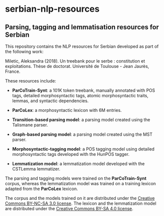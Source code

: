 # serbian-nlp-resources
## Parsing, tagging and lemmatisation resources for Serbian

This repository contains the NLP resources for Serbian developed as part of the following work:

Miletic, Aleksandra (2018). Un treebank pour le serbe : constitution et exploitations. Thèse de doctorat. Université de Toulouse - Jean Jaurès, France.

These resources include:

- **ParCoTrain-Synt**: a 101K token treebank, manually annotated with POS tags, detailed morphosyntactic tags, atomic morphosyntactic traits, lemmas, and syntactic dependencies. 

- **ParCoLex**: a morphosyntactic lexicon with 6M entries.

- **Transition-based parsing model**: a parsing model created using the Talismane parser.

- **Graph-based parsing model**: a parsing model created using the MST parser.

- **Morphosyntactic-tagging model**: a POS tagging model using detailed morphosyntactic tags developed with the HunPOS tagger.

- **Lemmatization model**: a lemmatization model developed with the CSTLemma lemmatizer.

The parsing and tagging models were trained on the **ParCoTrain-Synt** corpus, whereas the lemmatization model was trained on a training lexicon adapted from the **ParCoLex** lexicon.

The corpus and the models trained on it are distributed under the [Creative Commons BY-NC-SA 3.0 license](https://creativecommons.org/licenses/by-nc-sa/3.0/).
The lexicon and the lemmatization model are distributed under the [Creative Commons BY-SA 4.0 license](https://creativecommons.org/licenses/by-sa/4.0/).
